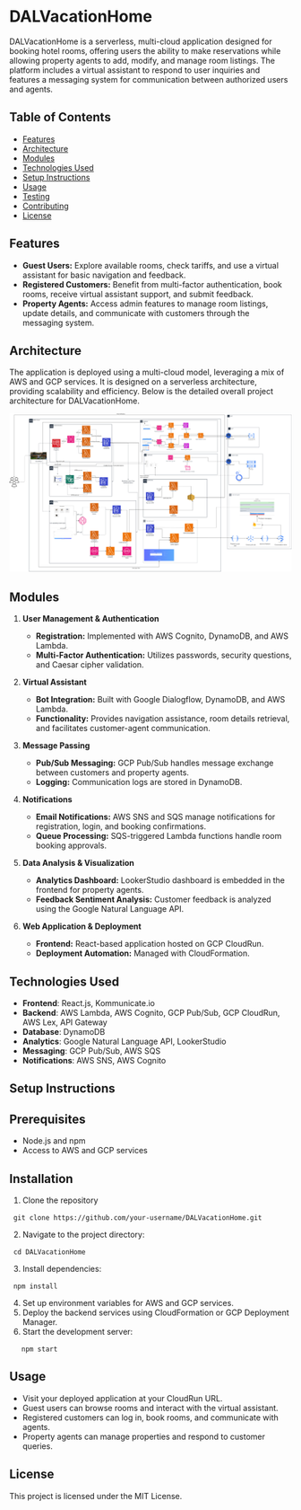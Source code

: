 


# DALVacationHome

[](https://github.com/LuvPatel/DALVacationHome?tab=readme-ov-file#dalvacationhome)

DALVacationHome is a serverless, multi-cloud application designed for booking hotel rooms, offering users the ability to make reservations while allowing property agents to add, modify, and manage room listings. The platform includes a virtual assistant to respond to user inquiries and features a messaging system for communication between authorized users and agents.

## Table of Contents

[](https://github.com/LuvPatel/DALVacationHome?tab=readme-ov-file#table-of-contents)

-   [Features](https://github.com/LuvPatel/DALVacationHome?tab=readme-ov-file#features)
-   [Architecture](https://github.com/LuvPatel/DALVacationHome?tab=readme-ov-file#architecture)
-   [Modules](https://github.com/LuvPatel/DALVacationHome?tab=readme-ov-file#modules)
-   [Technologies Used](https://github.com/LuvPatel/DALVacationHome?tab=readme-ov-file#technologies-used)
-   [Setup Instructions](https://github.com/LuvPatel/DALVacationHome?tab=readme-ov-file#setup-instructions)
-   [Usage](https://github.com/LuvPatel/DALVacationHome?tab=readme-ov-file#usage)
-   [Testing](https://github.com/LuvPatel/DALVacationHome?tab=readme-ov-file#testing)
-   [Contributing](https://github.com/LuvPatel/DALVacationHome?tab=readme-ov-file#contributing)
-   [License](https://github.com/LuvPatel/DALVacationHome?tab=readme-ov-file#license)


## Features

-   **Guest Users:** Explore available rooms, check tariffs, and use a virtual assistant for basic navigation and feedback.
-   **Registered Customers:** Benefit from multi-factor authentication, book rooms, receive virtual assistant support, and submit feedback.
-   **Property Agents:** Access admin features to manage room listings, update details, and communicate with customers through the messaging system.

## Architecture

The application is deployed using a multi-cloud model, leveraging a mix of AWS and GCP services. It is designed on a serverless architecture, providing scalability and efficiency. Below is the detailed overall project architecture for DALVacationHome.

![Architecture Diagram](docs/DALVacation_Home_Architecture_Diagram.png)


## Modules

1.  **User Management & Authentication**
    
    -   **Registration:** Implemented with AWS Cognito, DynamoDB, and AWS Lambda.
    -   **Multi-Factor Authentication:** Utilizes passwords, security questions, and Caesar cipher validation.
2.  **Virtual Assistant**
    
    -   **Bot Integration:** Built with Google Dialogflow, DynamoDB, and AWS Lambda.
    -   **Functionality:** Provides navigation assistance, room details retrieval, and facilitates customer-agent communication.
3.  **Message Passing**
    
    -   **Pub/Sub Messaging:** GCP Pub/Sub handles message exchange between customers and property agents.
    -   **Logging:** Communication logs are stored in DynamoDB.
4.  **Notifications**
    
    -   **Email Notifications:** AWS SNS and SQS manage notifications for registration, login, and booking confirmations.
    -   **Queue Processing:** SQS-triggered Lambda functions handle room booking approvals.
5.  **Data Analysis & Visualization**
    
    -   **Analytics Dashboard:** LookerStudio dashboard is embedded in the frontend for property agents.
    -   **Feedback Sentiment Analysis:** Customer feedback is analyzed using the Google Natural Language API.
6.  **Web Application & Deployment**
    
    -   **Frontend:** React-based application hosted on GCP CloudRun.
    -   **Deployment Automation:** Managed with CloudFormation.

## Technologies Used

[](https://github.com/jeffrypaul37/DALVacationHome?tab=readme-ov-file#technologies-used)

-   **Frontend**: React.js, Kommunicate.io
-   **Backend**: AWS Lambda, AWS Cognito, GCP Pub/Sub, GCP CloudRun, AWS Lex, API Gateway
-   **Database**: DynamoDB
-   **Analytics**: Google Natural Language API, LookerStudio
-   **Messaging**: GCP Pub/Sub, AWS SQS
-   **Notifications**: AWS SNS, AWS Cognito

## Setup Instructions

[](https://github.com/jeffrypaul37/DALVacationHome?tab=readme-ov-file#setup-instructions)

## Prerequisites

[](https://github.com/jeffrypaul37/DALVacationHome?tab=readme-ov-file#prerequisites)

-   Node.js and npm
-   Access to AWS and GCP services

## Installation

[](https://github.com/jeffrypaul37/DALVacationHome?tab=readme-ov-file#installation)

1.   Clone the repository
   ``` 
    git clone https://github.com/your-username/DALVacationHome.git
```    
2. Navigate to the project directory:
```
 cd DALVacationHome
```
3. Install dependencies:
```
 npm install
```
4. Set up environment variables for AWS and GCP services.
5.  Deploy the backend services using CloudFormation or GCP Deployment Manager.
6.  Start the development server:
  ```
     npm start
   ```

## Usage

[](https://github.com/jeffrypaul37/DALVacationHome?tab=readme-ov-file#usage)

-   Visit your deployed application at your CloudRun URL.
-   Guest users can browse rooms and interact with the virtual assistant.
-   Registered customers can log in, book rooms, and communicate with agents.
-   Property agents can manage properties and respond to customer queries.

## License

[](https://github.com/LuvPatel/DALVacationHome?tab=readme-ov-file#license)

This project is licensed under the MIT License.
